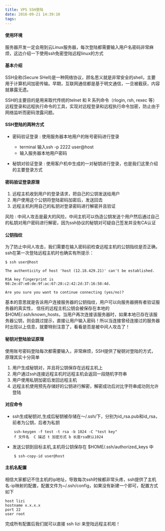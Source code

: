 ```yaml
---
title: VPS SSH登陆
date: 2016-09-21 14:39:10
tags:
---
```

#### 使用环境
服务器开发一定会用到云Linux服务器，每次登陆都需要输入用户名密码非常麻烦，这边介绍一下使用ssh免密登陆远程linux的方式

#### 基本介绍
SSH全称(Secure SHell)是一种网络协议，顾名思义就是非常安全的shell，主要用于计算机间加密传输。早期，互联网通信都是基于明文通信，一旦被截获，内容就暴露无遗。

SSH的主要目的是用来取代传统的telnet 和 R 系列命令（rlogin, rsh, rexec 等）远程登录和远程执行命令的工具，实现对远程登录和远程执行命令加密，防止由于网络监听而密码泄露问题。

#### SSH登陆的两种方式
* 密码验证登录 : 使用服务器本地用户的账号密码进行登录
	* terminal 输入ssh -p 2222 user@host
	* 输入服务器本地用户密码

* 秘钥对验证登录 : 使用客户机中生成的一对秘钥进行登录，也是我们这里介绍的主要登录方式

#### 密码验证登录原理
1. 远程主机收到用户的登录请求，把自己的公钥发送给用户
2. 用户使用这个公钥将登陆密码加密后，发送回去
3. 远程主机利用自己的私钥对登录密码进行解密并且验证

风险 : 中间人攻击是最大的风险，中间主机可以伪造公钥发送个用户然后通过自己的私钥对用户密码进行解密，因为ssh协议的秘钥对可疑自己签发并没有CA认证

#### 公钥指纹
为了防止中间人攻击，我们需要在输入密码前检查远程主机的公钥指纹是否正确，ssh在第一次登陆远程主机时也确实有所提示：

```
$ ssh user@host

The authenticity of host 'host (12.18.429.21)' can't be established.

RSA key fingerprint is 98:2e:d7:e0:de:9f:ac:67:28:c2:42:2d:37:16:58:4d.

Are you sure you want to continue connecting (yes/no)?

```
基本的意思就是告诉用户连接服务器的公钥指纹，用户可以向服务器拥有者验证服务器的真实性，
信任的远程主机公钥会被保存在本地的$HOME/.ssh/known_hosts，当用户再次连接该服务器时，如果本地已存在该服务器公钥，则会跳过提示，直接让用户输入密码！所以当连接曾经连接过的服务器时出现以上信息，就要特别注意了，看看是否是被中间人攻击了！

#### 秘钥对登陆验证原理
使用账号密码登陆每次都需要输入，非常麻烦，SSH提供了秘钥对登陆的方式，原理其实十分简单

1. 用户生成秘钥对，并且将公钥保存在远程主机上
2. 用户通过ssh连接远程主机时远程主机会返回一段随机字符串
3. 用户使用私钥加密后发回远程主机
4. 远程主机使用预先存储好的公钥进行解密，解密成功后对比字符串成功则允许登陆

#### 对应命令
* ssh生成秘钥对,生成后秘钥被存储在～/.ssh/下，分别为id_rsa.pub和id_rsa，前者为公钥，后者为私钥

```
	ssh-keygen -f test -t rsa -b 1024 -C "test key"
	f 文件名  C 描述 t 加密方式 b 长度rsa默认1024
```

* 发送公钥到目标主机,主机将公钥保存在 $HOME/.ssh/authorized_keys 中

```
	$ ssh-copy-id user@host
```

#### 主机名配置
相信大家都记不住主机的ip地址，导致每次ssh时候都非常头疼，ssh提供了主机名-ip映射的配置，配置文件为~/.ssh/config，如果没有新建一个即可，配置方式如下

```
host lizi
hostname x.x.x.x
port 22
user root

```

完成所有配置后我们就可以直接 ssh lizi 来登陆远程主机啦！
